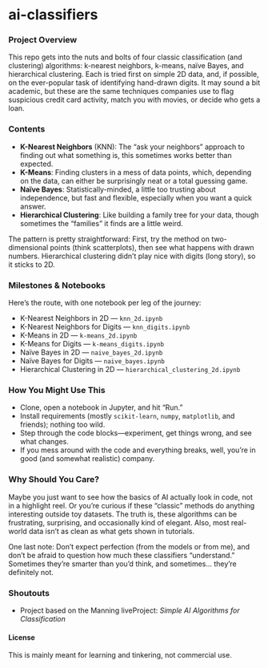 # ai-classifiers



### Project Overview

This repo gets into the nuts and bolts of four classic classification (and clustering) algorithms: k-nearest neighbors, k-means, naïve Bayes, and hierarchical clustering. Each is tried first on simple 2D data, and, if possible, on the ever-popular task of identifying hand-drawn digits. It may sound a bit academic, but these are the same techniques companies use to flag suspicious credit card activity, match you with movies, or decide who gets a loan.

### Contents
- **K-Nearest Neighbors** (KNN): The “ask your neighbors” approach to finding out what something is, this sometimes works better than expected.
- **K-Means**: Finding clusters in a mess of data points, which, depending on the data, can either be surprisingly neat or a total guessing game.
- **Naïve Bayes**: Statistically-minded, a little too trusting about independence, but fast and flexible, especially when you want a quick answer.
- **Hierarchical Clustering**: Like building a family tree for your data, though sometimes the “families” it finds are a little weird.

The pattern is pretty straightforward: First, try the method on two-dimensional points (think scatterplots), then see what happens with drawn numbers. Hierarchical clustering didn’t play nice with digits (long story), so it sticks to 2D.

### Milestones & Notebooks

Here’s the route, with one notebook per leg of the journey:

- K-Nearest Neighbors in 2D — `knn_2d.ipynb`
- K-Nearest Neighbors for Digits — `knn_digits.ipynb`
- K-Means in 2D — `k-means_2d.ipynb`
- K-Means for Digits — `k-means_digits.ipynb`
- Naïve Bayes in 2D — `naive_bayes_2d.ipynb`
- Naïve Bayes for Digits — `naive_bayes.ipynb`
- Hierarchical Clustering in 2D — `hierarchical_clustering_2d.ipynb`

### How You Might Use This

- Clone, open a notebook in Jupyter, and hit “Run.”
- Install requirements (mostly `scikit-learn`, `numpy`, `matplotlib`, and friends); nothing too wild.
- Step through the code blocks—experiment, get things wrong, and see what changes.
- If you mess around with the code and everything breaks, well, you’re in good (and somewhat realistic) company.

### Why Should You Care?

Maybe you just want to see how the basics of AI actually look in code, not in a highlight reel. Or you’re curious if these “classic” methods do anything interesting outside toy datasets. The truth is, these algorithms can be frustrating, surprising, and occasionally kind of elegant. Also, most real-world data isn’t as clean as what gets shown in tutorials.

One last note: Don’t expect perfection (from the models or from me), and don’t be afraid to question how much these classifiers “understand.” Sometimes they’re smarter than you’d think, and sometimes... they’re definitely not.

### Shoutouts

- Project based on the Manning liveProject: _Simple AI Algorithms for Classification_

#### License

This is mainly meant for learning and tinkering, not commercial use.


